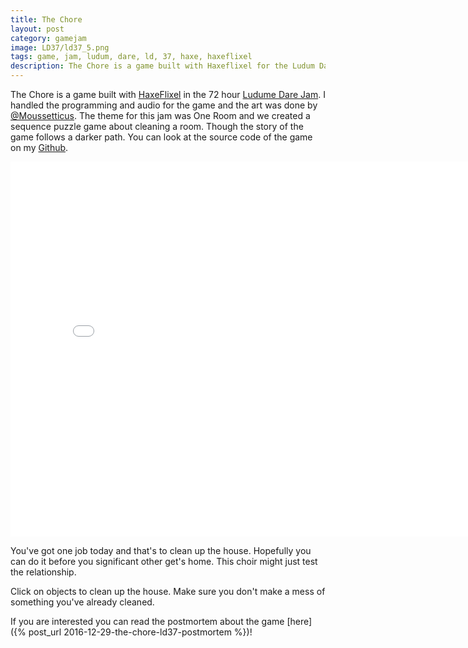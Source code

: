 ```yaml
---
title: The Chore
layout: post
category: gamejam
image: LD37/ld37_5.png
tags: game, jam, ludum, dare, ld, 37, haxe, haxeflixel
description: The Chore is a game built with Haxeflixel for the Ludum Dare game jam.
---
```


The Chore is a game built with [HaxeFlixel](http://haxeflixel.com) in the 72 hour [Ludume Dare Jam](http://ludumdare.com/compo/ludum-dare-37/?action=preview&uid=23711). I handled the programming and audio for the game and the art was done by [@Moussetticus](https://twitter.com/Moussetticus). The theme for this jam was One Room and we created a sequence puzzle game about cleaning a room. Though the story of the game follows a darker path. You can look at the source code of the game on my [Github](https://github.com/cxsquared/LD37).

<iframe src="{{site.baseurl}}/games/LD37/index.html" name="The Chore" width="800" height="600" frameborder="0" scrolling="no">   <p>Your browser does not support iframes.</p> ></iframe>

You've got one job today and that's to clean up the house. Hopefully you can do it before you significant other get's home. This choir might just test the relationship.

Click on objects to clean up the house. Make sure you don't make a mess of something you've already cleaned.

If you are interested you can read the postmortem about the game [here]({% post_url 2016-12-29-the-chore-ld37-postmortem %})!
